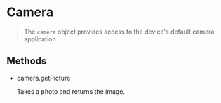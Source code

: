 Camera
======

> The `camera` object provides access to the device's default camera application.

Methods
-------

- camera.getPicture

  Takes a photo and returns the image.